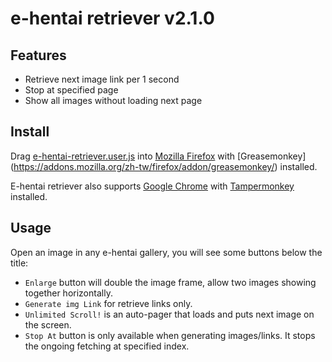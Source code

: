 e-hentai retriever v2.1.0
===========================================

## Features

- Retrieve next image link per 1 second
- Stop at specified page
- Show all images without loading next page

## Install

Drag [e-hentai-retriever.user.js](e-hentai-retriever.user.js) into
[Mozilla Firefox](https://www.mozilla.org/) with [Greasemonkey]
(https://addons.mozilla.org/zh-tw/firefox/addon/greasemonkey/) installed.

E-hentai retriever also supports [Google Chrome](http://www.google.com/chrome/)
with [Tampermonkey](https://chrome.google.com/webstore/detail/tampermonkey/dhdgffkkebhmkfjojejmpbldmpobfkfo)
installed.

## Usage

Open an image in any e-hentai gallery, you will see some buttons below the
title:

-   `Enlarge` button will double the image frame, allow two images showing
    together horizontally.
-   `Generate img Link` for retrieve links only.
-   `Unlimited Scroll!` is an auto-pager that loads and puts next image
    on the screen.
-   `Stop At` button is only available when generating images/links. It stops
    the ongoing fetching at specified index.
